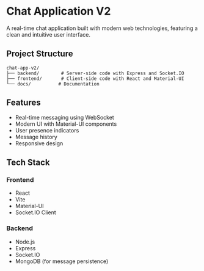 # Chat Application V2

A real-time chat application built with modern web technologies, featuring a clean and intuitive user interface.

## Project Structure

```
chat-app-v2/
├── backend/        # Server-side code with Express and Socket.IO
├── frontend/       # Client-side code with React and Material-UI
└── docs/          # Documentation
```

## Features

- Real-time messaging using WebSocket
- Modern UI with Material-UI components
- User presence indicators
- Message history
- Responsive design

## Tech Stack

### Frontend
- React
- Vite
- Material-UI
- Socket.IO Client

### Backend
- Node.js
- Express
- Socket.IO
- MongoDB (for message persistence)